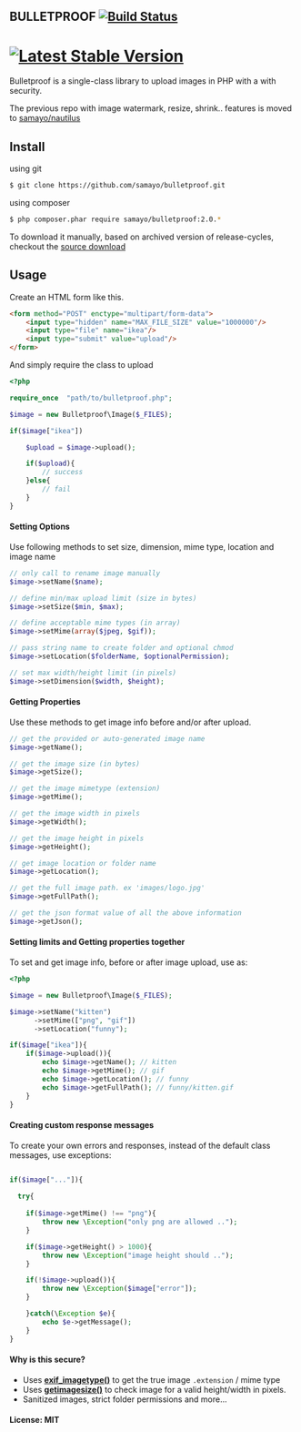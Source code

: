## BULLETPROOF [![Build Status](https://travis-ci.org/samayo/bulletproof.svg?branch=master)](https://travis-ci.org/samayo/bulletproof.svg?branch=master)
[![Latest Stable Version](https://poser.pugx.org/bullet-proof/image-uploader/v/stable.svg)](https://packagist.org/packages/bullet-proof/image-uploader)
=======================================

Bulletproof is a single-class library to upload images in PHP with a with security.    

The previous repo with image watermark, resize, shrink.. features is moved to [samayo/nautilus][nautilus]

Install
-----

using git
```bash
$ git clone https://github.com/samayo/bulletproof.git
```
using composer
````bash
$ php composer.phar require samayo/bulletproof:2.0.*
````
To download it manually, based on archived version of release-cycles, checkout the [source download][bulletproof_archive]

Usage
-----

Create an HTML form like this. 
````html
<form method="POST" enctype="multipart/form-data">
	<input type="hidden" name="MAX_FILE_SIZE" value="1000000"/>
	<input type="file" name="ikea"/>
	<input type="submit" value="upload"/>
</form>
````
And simply require the class to upload
````php 
<?php

require_once  "path/to/bulletproof.php";

$image = new Bulletproof\Image($_FILES);

if($image["ikea"])

	$upload = $image->upload(); 

	if($upload){
		// success
	}else{
		// fail
	}
}
````
#### Setting Options
Use following methods to set size, dimension, mime type, location and image name
````php  
// only call to rename image manually
$image->setName($name); 

// define min/max upload limit (size in bytes) 
$image->setSize($min, $max); 

// define acceptable mime types (in array)
$image->setMime(array($jpeg, $gif));  

// pass string name to create folder and optional chmod 
$image->setLocation($folderName, $optionalPermission); 

// set max width/height limit (in pixels)
$image->setDimension($width, $height);  
````

#### Getting Properties
Use these methods to get image info before and/or after upload. 
````php 
// get the provided or auto-generated image name
$image->getName();

// get the image size (in bytes)
$image->getSize();

// get the image mimetype (extension)
$image->getMime();

// get the image width in pixels
$image->getWidth();

// get the image height in pixels
$image->getHeight();

// get image location or folder name
$image->getLocation();

// get the full image path. ex 'images/logo.jpg'
$image->getFullPath();

// get the json format value of all the above information
$image->getJson();
````
#### Setting limits and Getting properties together
To set and get image info, before or after image upload, use as: 
````php 
<?php 

$image = new Bulletproof\Image($_FILES);

$image->setName("kitten")
      ->setMime(["png", "gif"])
      ->setLocation("funny");

if($image["ikea"]){
	if($image->upload()){
		echo $image->getName(); // kitten
		echo $image->getMime(); // gif
		echo $image->getLocation(); // funny
		echo $image->getFullPath(); // funny/kitten.gif
	}
}
```` 
#### Creating custom response messages
To create your own errors and responses, instead of the default class messages, use exceptions:
````php 

if($image["..."]){
	
  try{
    
    if($image->getMime() !== "png"){
        throw new \Exception("only png are allowed ..");
    }

    if($image->getHeight() > 1000){
        throw new \Exception("image height should ..");
    }

    if(!$image->upload()){
        throw new \Exception($image["error"]);
    }

    }catch(\Exception $e){
        echo $e->getMessage(); 
    }
} 

````
#### Why is this secure? 
* Uses **[exif_imagetype()][exif_imagetype_link]** to get the true image `.extension` / mime type
* Uses **[getimagesize()][getimagesize_link]** to check image for a valid height/width in pixels.
* Sanitized images, strict folder permissions and more... 

#### License: MIT

[bulletproof_archive]: http://github.com/samayo/bulletproof/releases
[nautilus]: http://github.com/samayo/nautilus
[exif_imagetype_link]: http://php.net/manual/de/function.exif-imagetype.php
[getimagesize_link]: http://php.net/manual/en/function.getimagesize.php